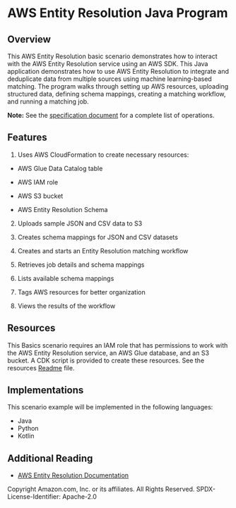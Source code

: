 # AWS Entity Resolution Java Program

## Overview
This AWS Entity Resolution basic scenario demonstrates how to interact with the AWS Entity Resolution service using an AWS SDK. This Java application demonstrates how to use AWS Entity Resolution to integrate and deduplicate data from multiple sources using machine learning-based matching. The program walks through setting up AWS resources, uploading structured data, defining schema mappings, creating a matching workflow, and running a matching job.


**Note:** See the [specification document](SPECIFICATION.md) for a complete list of operations. 

## Features

1. Uses AWS CloudFormation to create necessary resources:

- AWS Glue Data Catalog table

- AWS IAM role

- AWS S3 bucket

- AWS Entity Resolution Schema

2. Uploads sample JSON and CSV data to S3

3. Creates schema mappings for JSON and CSV datasets

4. Creates and starts an Entity Resolution matching workflow

5. Retrieves job details and schema mappings

6. Lists available schema mappings

7. Tags AWS resources for better organization

8. Views the results of the workflow

## Resources

This Basics scenario requires an IAM role that has permissions to work with the AWS Entity Resolution service, 
an AWS Glue database, and an S3 bucket. A CDK script is provided to create these resources. 
See the resources [Readme](../../../resources/cdk/entityresolution_resources/README.md) file.

## Implementations

This scenario example will be implemented in the following languages:

- Java
- Python
- Kotlin

## Additional Reading

- [AWS Entity Resolution Documentation](https://docs.aws.amazon.com/entityresolution/latest/userguide/what-is-service.html)

Copyright Amazon.com, Inc. or its affiliates. All Rights Reserved. SPDX-License-Identifier: Apache-2.0
